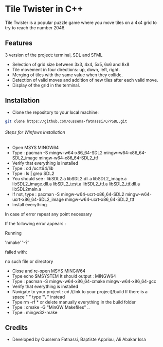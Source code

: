 # Tile Twister in C++

Tile Twister is a popular puzzle game where you move tiles on a 4x4 grid to try to reach the number 2048.

## Features

3 version of the project: terminal, SDL and SFML

- Selection of grid size between 3x3, 4x4, 5x5, 6x6 and 8x8
- Tile movement in four directions: up, down, left, right.
- Merging of tiles with the same value when they collide.
- Detection of valid moves and addition of new tiles after each valid move.
- Display of the grid in the terminal.

## Installation

- Clone the repository to your local machine:

```bash
git clone https://github.com/oussema-fatnassi/CPPSDL.git
```


###### Steps for Winfows installation
- Open MSYS MINGW64
- Type : pacman -S mingw-w64-x86_64-SDL2 mingw-w64-x86_64-SDL2_image mingw-w64-x86_64-SDL2_ttf
- Verify that everything is installed
- Type : cd /ucrt64/lib
- Type : ls | grep SDL2
- You should see : 
libSDL2.a
libSDL2.dll.a
libSDL2_image.a
libSDL2_image.dll.a
libSDL2_test.a
libSDL2_ttf.a
libSDL2_ttf.dll.a
libSDL2main.a
- If not, type : pacman -S mingw-w64-ucrt-x86_64-SDL2 mingw-w64-ucrt-x86_64-SDL2_image mingw-w64-ucrt-x86_64-SDL2_ttf
- Install everything

In case of error repeat any point necessary



If the following error appears :

Running

   'nmake' '-?'

  failed with:

   no such file or directory

- Close and re-open MSYS MINGW64
- Type echo $MSYSTEM
It should output : MINGW64
- Type : pacman -S mingw-w64-x86_64-cmake mingw-w64-x86_64-gcc
- Verify that everything is installed
- Navigate to your project : cd /(link to your project)/build
If there is a space " " type "\ " instead
- Type rm -rf * or delete manually everything in the build folder
- Type : cmake -G "MinGW Makefiles" ..
- Type : mingw32-make

## Credits
- Developed by Oussema Fatnassi, Baptiste Appriou, Ali Abakar Issa

